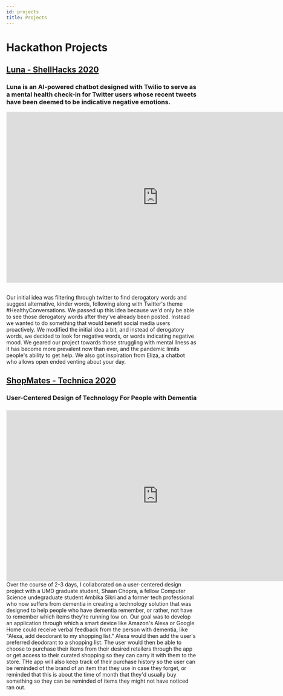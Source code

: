 ```yaml
---
id: projects
title: Projects
---
```

# Hackathon Projects

## [Luna - ShellHacks 2020](https://devpost.com/software/luna-ehqy7t)
### Luna is an AI-powered chatbot designed with Twilio to serve as a mental health check-in for Twitter users whose recent tweets have been deemed to be indicative negative emotions.


<iframe style="border: 1px solid rgba(0, 0, 0, 0.1);" width="800" height="450" src="https://www.figma.com/embed?embed_host=share&url=https%3A%2F%2Fwww.figma.com%2Fproto%2FfkxPpNiu3AXXgTkH9ypJHM%2FShellHacks-Luna%3Fnode-id%3D20%253A18%26scaling%3Dscale-down" allowfullscreen></iframe>

## 
Our initial idea was filtering through twitter to find derogatory words and suggest alternative, kinder words, following along with Twitter's theme #HealthyConversations. We passed up this idea because we'd only be able to see those derogatory words after they've already been posted. Instead we wanted to do something that would benefit social media users proactively. We modified the initial idea a bit, and instead of derogatory words, we decided to look for negative words, or words indicating negative mood. We geared our project towards those struggling with mental llness as it has become more prevalent now than ever, and the pandemic limits people's ability to get help. We also got inspiration from Eliza, a chatbot who allows open ended venting about your day. 



## [ShopMates - Technica 2020](https://devpost.com/software/shopmates-app)
### User-Centered Design of Technology For People with Dementia
###

<iframe style="border: 1px solid rgba(0, 0, 0, 0.1);" width="800" height="450" src="https://www.figma.com/embed?embed_host=share&url=https%3A%2F%2Fwww.figma.com%2Fproto%2FcnubbLRDPUGmc9NQmUS1TX%2FTechnica-2020-Across-The-Pond%3Fnode-id%3D24%253A7867%26scaling%3Dmin-zoom" allowfullscreen></iframe>
Over the course of 2-3 days, I collaborated on a user-centered design project with a UMD graduate student, Shaan Chopra, a fellow Computer Science undegraduate student Ambika Sikri and a former tech professional who now suffers from dementia in creating a technology solution that was designed to help people who have dementia remember, or rather, not have to remember which items they're running low on. Our goal was to develop an application through which a smart device like Amazon's Alexa or Google Home could receive verbal feedback from the person with dementia, like "Alexa, add deodorant to my shopping list." Alexa would then add the user's preferred deodorant to a shopping list. The user would then be able to choose to purchase their items from their desired retailers through the app or get access to their curated shopping so they can carry it with them to the store. THe app will also keep track of their purchase history so the user can be reminded of the brand of an item that they use in case they forget, or reminded that this is about the time of month that they'd usually buy something so they can be reminded of items they might not have noticed ran out.
